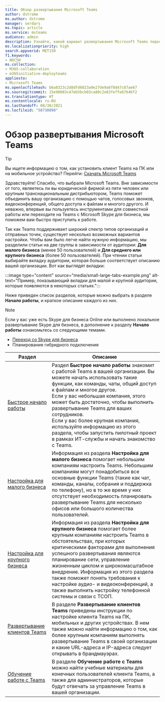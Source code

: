 ```yaml
---
title: Обзор развертывания Microsoft Teams
author: dstrome
ms.author: dstrome
manager: serdars
ms.topic: article
ms.service: msteams
audience: admin
description: Узнайте, какой вариант развертывания Microsoft Teams подходит вам.
ms.localizationpriority: high
search.appverid: MET150
f1.keywords:
- NOCSH
ms.collection:
- M365-collaboration
- m365initiative-deployteams
appliesto:
- Microsoft Teams
ms.openlocfilehash: b6a8323c2d8dfd6023a9e27de9a6f0d47c87ae67
ms.sourcegitcommit: 15e90083c47eb5bcb03ca80c2e83feffe67646f2
ms.translationtype: HT
ms.contentlocale: ru-RU
ms.lasthandoff: 08/30/2021
ms.locfileid: "58730898"
---
```

# <a name="microsoft-teams-deployment-overview"></a>Обзор развертывания Microsoft Teams

> [!TIP]
> Вы ищете информацию о том, как установить клиент Teams на ПК или на мобильное устройство? Перейти: [Скачать Microsoft Teams](https://www.microsoft.com/microsoft-teams/download-app)

Здравствуйте! Спасибо, что выбрали Microsoft Teams. Вне зависимости от того, являетесь ли вы юридической фирмой из пяти человек или крупным транснациональным дистрибьютором, Teams поможет объединить вашу организацию с помощью чатов, голосовых звонков, видеоконференций, общего доступа к файлам и многого другого. И неважно, впервые вы пользуетесь инструментами для совместной работы или переходите на Teams с Microsoft Skype для бизнеса, мы поможем вам быстро приступить к работе.

Так как Teams поддерживает широкий спектр типов организаций и отправных точек, существует несколько возможных вариантов настройки. Чтобы вам было легче найти нужную информацию, мы разделили статьи на две группы в зависимости от аудитории: **Для малого бизнеса** (менее 50 пользователей) и **Для среднего или крупного бизнеса** (более 50 пользователей). При чтении статьи выбирайте вкладку аудитории, которая больше соответствует описанию вашей организации. Вот как выглядят вкладки:

:::image type="content" source="media/small-large-tabs-example.png" alt-text="Пример, показывающий вкладки для малой и крупной аудитории, которые появляются в некоторых статьях.":::

Ниже приведен список разделов, которые можно выбрать в разделе **Начало работы**, и краткое описание каждого из них.

> [!NOTE]
> Если у вас уже есть Skype для бизнеса Online или выполнено локальное развертывание Skype для бизнеса, в дополнение к разделу **Начало работы** ознакомьтесь со следующими темами.
>
> - [Переход со Skype для бизнеса](upgrade-start-here.md)
> - Планирование гибридного подключения

|Раздел  |Описание  |
|---------|---------|
|[Быстрое начало работы](get-started-with-teams-quick-start.md)     | Раздел **Быстрое начало работы** знакомит с работой Teams в вашей организации. Вы можете начать использовать такие функции, как команды, чаты, общий доступ к файлам и многое другое. <br>Если у вас небольшая компания, этого может быть достаточно, чтобы выполнить развертывание Teams для ваших сотрудников. <br>Если у вас более крупная компания, используйте информацию из этого раздела, чтобы запустить пилотный проект в рамках ИТ-службы и начать знакомство с Teams.        |
|[Настройка для малого бизнеса](deploy-small-business.md)| Информация из раздела **Настройка для малого бизнеса** помогает небольшим компаниям настроить Teams. Небольшим компаниям могут понадобиться все основные функции Teams (такие как чат, команды, каналы, собрания и поддержка по телефону), но в то же время у них отсутствует необходимость планировать развертывание Teams для несколько офисов или большого количества пользователей.
|[Настройка для крупного бизнеса](deploy-enterprise-overview.md)     | Информация из раздела **Настройка для крупного бизнеса** помогает более крупным компаниям настроить Teams в обстоятельствах, при которых критическими факторами для выполнения успешного развертывания являются планирование сети, управление жизненным циклом и широкомасштабное внедрение. Информация из этого раздела также поможет понять требования к настройке аудио- и видеоконференций, а также выполнить настройку телефонной системы и связи с ТСОП.         |
|[Развертывание клиентов Teams](get-clients.md)     | В разделе **Развертывание клиентов Teams** приведены инструкции по настройке клиента Teams на ПК, мобильных и других устройствах. В нем также можно найти информацию о том, как более крупным компаниям выполнять развертывание Teams в своей организации и какие URL-адреса и IP-адреса следует открывать в брандмауэрах.       |
|[Обучение работе с Teams](training-microsoft-teams-landing-page.md)     | В разделе **Обучение работе с Teams** можно найти учебные материалы для конечных пользователей клиента Teams, а также для администраторов, которые будут отвечать за управление Teams в вашей организации.        |
